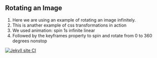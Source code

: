 ## Rotating an Image
    
1) Here we are using an example of rotating an image infinitely.
2) This is anather example of css transformations in action
3) We used animation: spin 1s infinite linear
4) Followed by the keyframes property 
to spin and rotate from 0 to 360 degrees nonstop

[![Jekyll site CI](https://github.com/SOliv1/rotating-image/actions/workflows/jekyll.yml/badge.svg)](https://github.com/SOliv1/rotating-image/actions/workflows/jekyll.yml)
